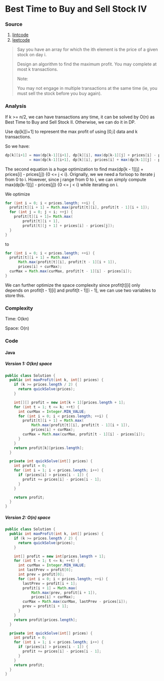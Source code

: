 # Best Time to Buy and Sell Stock IV
### Source
1. [lintcode](http://www.lintcode.com/en/problem/best-time-to-buy-and-sell-stock-iv/)
2. [leetcode](https://leetcode.com/problems/best-time-to-buy-and-sell-stock-iv/)

> Say you have an array for which the ith element is the price of a given stock on day i.
> 
> Design an algorithm to find the maximum profit. You may complete at most k transactions.
>
> Note:
>
> You may not engage in multiple transactions at the same time (ie, you must sell the stock before you buy again).

### Analysis
If k >= n/2, we can have transactions any time, it can be solved by O(n) as Best Time to Buy and Sell Stock II. Otherwise, we can do it in DP.

Use dp[k][i+1] to represent the max profit of using [0,i] data and k transactions.

So we have:

```java
dp[k][i+1] = max(dp[k-1][i+1], dp[k][i], max(dp[k-1][j] + prices[i] - prices[j]))  {0 <= j < i}
           = max(dp[k-1][i+1], dp[k][i], prices[i] + max(dp[k-1][j] - prices[j])) {0 <= j < i}
```
The second equation is a huge optimization to find max(dp[k - 1][j] + prices[i] - prices[j]) {0 <= j < i}. Orignally, we we need a forloop to iterate j from 0 to i. However, since j range from 0 to i, we can simply compute max(dp[k-1][j] - prices[j]) {0 <= j < i} while iterating on i.

We optimize 
```java
for (int i = 0; i < prices.length; ++i) {
  profit[t][i + 1] = Math.max(profit[t][i], profit[t - 1][i + 1]);
  for (int j = 0; j < i; ++j) {
    profit[t][i + 1]= Math.max(
        profit[t][i + 1], 
        profit[t][j + 1] + prices[i] - prices[j]);
  }
}
```
to 
```java
for (int i = 0; i < prices.length; ++i) {
  profit[t][i + 1] = Math.max(
      Math.max(profit[t][i], profit[t - 1][i + 1]),
      prices[i] + curMax);
  curMax = Math.max(curMax, profit[t - 1][i] - prices[i]);
}
```

We can further optimize the space complexity since profit[t][i] only depends on profit[t - 1][i] and profit[t - 1][i - 1], we can use two variables to store this.

### Complexity
Time: O(kn)

Space: O(n)

### Code
#### Java 
##### Version 1: O(kn) space
```java
public class Solution {
  public int maxProfit(int k, int[] prices) {
    if (k >= prices.length / 2) {
      return quickSolve(prices);
    }

    int[][] profit = new int[k + 1][prices.length + 1];
    for (int t = 1; t <= k; ++t) {
      int curMax = Integer.MIN_VALUE;
      for (int i = 0; i < prices.length; ++i) {
        profit[t][i + 1] = Math.max(
            Math.max(profit[t][i], profit[t - 1][i + 1]),
            prices[i] + curMax);
        curMax = Math.max(curMax, profit[t - 1][i] - prices[i]);
      }
    }
    return profit[k][prices.length];
  }

  private int quickSolve(int[] prices) {
    int profit = 0;
    for (int i = 1; i < prices.length; i++) {
      if (prices[i] > prices[i - 1]) {
        profit += prices[i] - prices[i - 1];
      }
    }

    return profit;
  }
}
```

##### Version 2: O(n) space
```java
public class Solution {
  public int maxProfit(int k, int[] prices) {
    if (k >= prices.length / 2) {
      return quickSolve(prices);
    }

    int[] profit = new int[prices.length + 1];
    for (int t = 1; t <= k; ++t) {
      int curMax = Integer.MIN_VALUE;
      int lastPrev = profit[0];
      int prev = profit[0];
      for (int i = 0; i < prices.length; ++i) {
        lastPrev = profit[i + 1];
        profit[i + 1] = Math.max(
            Math.max(prev, profit[i + 1]),
            prices[i] + curMax);
        curMax = Math.max(curMax, lastPrev - prices[i]);
        prev = profit[i + 1];
      }
    }
    return profit[prices.length];
  }

  private int quickSolve(int[] prices) {
    int profit = 0;
    for (int i = 1; i < prices.length; i++) {
      if (prices[i] > prices[i - 1]) {
        profit += prices[i] - prices[i - 1];
      }
    }
    return profit;
  }
}
```


